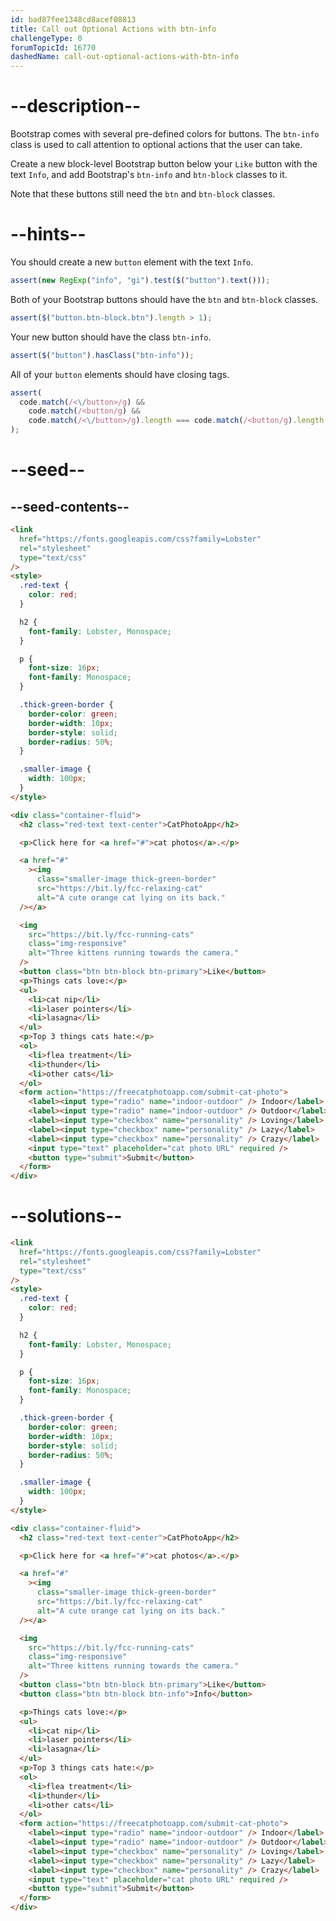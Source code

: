```yaml
---
id: bad87fee1348cd8acef08813
title: Call out Optional Actions with btn-info
challengeType: 0
forumTopicId: 16770
dashedName: call-out-optional-actions-with-btn-info
---
```


# --description--

Bootstrap comes with several pre-defined colors for buttons. The `btn-info` class is used to call attention to optional actions that the user can take.

Create a new block-level Bootstrap button below your `Like` button with the text `Info`, and add Bootstrap's `btn-info` and `btn-block` classes to it.

Note that these buttons still need the `btn` and `btn-block` classes.

# --hints--

You should create a new `button` element with the text `Info`.

```js
assert(new RegExp("info", "gi").test($("button").text()));
```

Both of your Bootstrap buttons should have the `btn` and `btn-block` classes.

```js
assert($("button.btn-block.btn").length > 1);
```

Your new button should have the class `btn-info`.

```js
assert($("button").hasClass("btn-info"));
```

All of your `button` elements should have closing tags.

```js
assert(
  code.match(/<\/button>/g) &&
    code.match(/<button/g) &&
    code.match(/<\/button>/g).length === code.match(/<button/g).length
);
```

# --seed--

## --seed-contents--

```html
<link
  href="https://fonts.googleapis.com/css?family=Lobster"
  rel="stylesheet"
  type="text/css"
/>
<style>
  .red-text {
    color: red;
  }

  h2 {
    font-family: Lobster, Monospace;
  }

  p {
    font-size: 16px;
    font-family: Monospace;
  }

  .thick-green-border {
    border-color: green;
    border-width: 10px;
    border-style: solid;
    border-radius: 50%;
  }

  .smaller-image {
    width: 100px;
  }
</style>

<div class="container-fluid">
  <h2 class="red-text text-center">CatPhotoApp</h2>

  <p>Click here for <a href="#">cat photos</a>.</p>

  <a href="#"
    ><img
      class="smaller-image thick-green-border"
      src="https://bit.ly/fcc-relaxing-cat"
      alt="A cute orange cat lying on its back."
  /></a>

  <img
    src="https://bit.ly/fcc-running-cats"
    class="img-responsive"
    alt="Three kittens running towards the camera."
  />
  <button class="btn btn-block btn-primary">Like</button>
  <p>Things cats love:</p>
  <ul>
    <li>cat nip</li>
    <li>laser pointers</li>
    <li>lasagna</li>
  </ul>
  <p>Top 3 things cats hate:</p>
  <ol>
    <li>flea treatment</li>
    <li>thunder</li>
    <li>other cats</li>
  </ol>
  <form action="https://freecatphotoapp.com/submit-cat-photo">
    <label><input type="radio" name="indoor-outdoor" /> Indoor</label>
    <label><input type="radio" name="indoor-outdoor" /> Outdoor</label>
    <label><input type="checkbox" name="personality" /> Loving</label>
    <label><input type="checkbox" name="personality" /> Lazy</label>
    <label><input type="checkbox" name="personality" /> Crazy</label>
    <input type="text" placeholder="cat photo URL" required />
    <button type="submit">Submit</button>
  </form>
</div>
```

# --solutions--

```html
<link
  href="https://fonts.googleapis.com/css?family=Lobster"
  rel="stylesheet"
  type="text/css"
/>
<style>
  .red-text {
    color: red;
  }

  h2 {
    font-family: Lobster, Monospace;
  }

  p {
    font-size: 16px;
    font-family: Monospace;
  }

  .thick-green-border {
    border-color: green;
    border-width: 10px;
    border-style: solid;
    border-radius: 50%;
  }

  .smaller-image {
    width: 100px;
  }
</style>

<div class="container-fluid">
  <h2 class="red-text text-center">CatPhotoApp</h2>

  <p>Click here for <a href="#">cat photos</a>.</p>

  <a href="#"
    ><img
      class="smaller-image thick-green-border"
      src="https://bit.ly/fcc-relaxing-cat"
      alt="A cute orange cat lying on its back."
  /></a>

  <img
    src="https://bit.ly/fcc-running-cats"
    class="img-responsive"
    alt="Three kittens running towards the camera."
  />
  <button class="btn btn-block btn-primary">Like</button>
  <button class="btn btn-block btn-info">Info</button>

  <p>Things cats love:</p>
  <ul>
    <li>cat nip</li>
    <li>laser pointers</li>
    <li>lasagna</li>
  </ul>
  <p>Top 3 things cats hate:</p>
  <ol>
    <li>flea treatment</li>
    <li>thunder</li>
    <li>other cats</li>
  </ol>
  <form action="https://freecatphotoapp.com/submit-cat-photo">
    <label><input type="radio" name="indoor-outdoor" /> Indoor</label>
    <label><input type="radio" name="indoor-outdoor" /> Outdoor</label>
    <label><input type="checkbox" name="personality" /> Loving</label>
    <label><input type="checkbox" name="personality" /> Lazy</label>
    <label><input type="checkbox" name="personality" /> Crazy</label>
    <input type="text" placeholder="cat photo URL" required />
    <button type="submit">Submit</button>
  </form>
</div>
```
